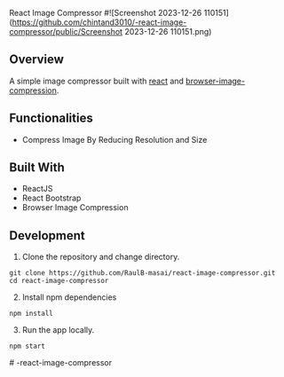  React Image Compressor
#![Screenshot 2023-12-26 110151](https://github.com/chintand3010/-react-image-compressor/public/Screenshot 2023-12-26 110151.png)

## Overview

A simple image compressor built with [react](https://reactjs.org/) and [browser-image-compression](https://www.npmjs.com/package/browser-image-compression).

## Functionalities

- Compress Image By Reducing Resolution and Size


## Built With

- ReactJS
- React Bootstrap
- Browser Image Compression

## Development

1. Clone the repository and change directory.

```
git clone https://github.com/RaulB-masai/react-image-compressor.git
cd react-image-compressor
```

2. Install npm dependencies

```
npm install
```

3. Run the app locally.

```
npm start
```
#   - r e a c t - i m a g e - c o m p r e s s o r 
 
 
